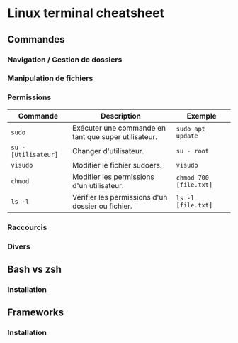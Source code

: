# Linux terminal cheatsheet

## Commandes

### Navigation / Gestion de dossiers

### Manipulation de fichiers

### Permissions

| Commande             | Description                                          | Exemple                |
| -------------------- | ---------------------------------------------------- | ---------------------- |
| `sudo`               | Exécuter une commande en tant que super utilisateur. | `sudo apt update`      |
| `su - [Utilisateur]` | Changer d'utilisateur.                               | `su - root`            |
| `visudo`             | Modifier le fichier sudoers.                         | `visudo`               |
| `chmod`              | Modifier les permissions d'un utilisateur.           | `chmod 700 [file.txt]` |
| `ls -l`              | Vérifier les permissions d'un dossier ou fichier.    | `ls -l [file.txt]`     |

### Raccourcis

### Divers

## Bash vs zsh

### Installation

## Frameworks

### Installation

